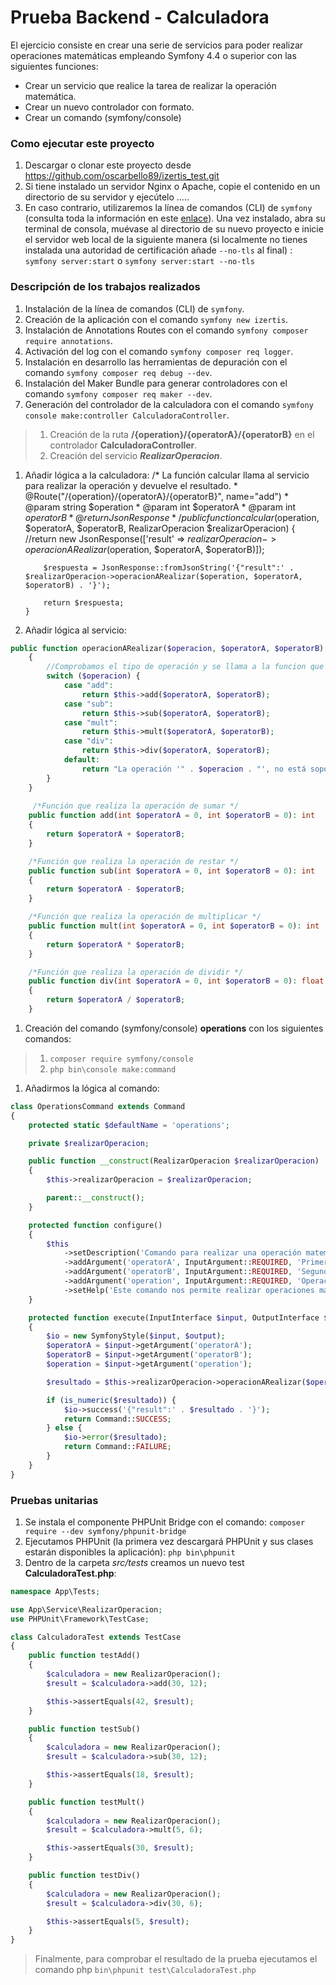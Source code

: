 # Prueba Backend - Calculadora

El ejercicio consiste en crear una serie de servicios para poder realizar operaciones matemáticas empleando Symfony 4.4 o superior con las siguientes funciones:
- Crear un servicio que realice la tarea de realizar la operación matemática.
- Crear un nuevo controlador con formato.
- Crear un comando (symfony/console)

### Como ejecutar este proyecto
1. Descargar o clonar este proyecto desde https://github.com/oscarbello89/izertis_test.git
1.  Si tiene instalado un servidor Nginx o Apache, copie el contenido en un directorio de su servidor y ejecútelo .....
1. En caso contrario, utilizaremos la línea de comandos (CLI) de  `symfony` (consulta toda la información en este [enlace](https://symfony.com/download "symfony")). 
Una vez instalado, abra su terminal de consola, muévase al directorio de su nuevo proyecto e inicie el servidor web local de la siguiente manera (si localmente no tienes instalada una autoridad de certificación añade `--no-tls` al final) :
    `symfony server:start` o `symfony server:start --no-tls`

### Descripción de los trabajos realizados
1.  Instalación de la línea de comandos (CLI) de  `symfony`.
1.  Creación de la aplicación con el comando `symfony new izertis`.
1.  Instalación de Annotations Routes con el comando `symfony composer require annotations`.
1.  Activación del log con el comando `symfony composer req logger`.
1.  Instalación en desarrollo las herramientas de depuración con el comando `symfony composer req debug --dev`.
1.  Instalación del Maker Bundle para generar controladores con el comando `symfony composer req maker --dev`.
1.  Generación del controlador de la calculadora con el comando `symfony console make:controller CalculadoraController`.
> 1.  Creación de la ruta **/{operation}/{operatorA}/{operatorB}** en el controlador **CalculadoraController**.
> 1. Creación del servicio ***RealizarOperacion***.

1.  Añadir lógica a la calculadora:
         /* La función calcular llama al servicio para realizar la operación y devuelve el resultado.
         * @Route("/{operation}/{operatorA}/{operatorB}", name="add")
         * @param string $operation
         * @param int $operatorA
         * @param int $operatorB
         * @return JsonResponse
         */
        public function calcular($operation, $operatorA, $operatorB, RealizarOperacion $realizarOperacion)
        {
            //return new JsonResponse(['result' => $realizarOperacion->operacionARealizar($operation, $operatorA, $operatorB)]);
    
            $respuesta = JsonResponse::fromJsonString('{"result":' . $realizarOperacion->operacionARealizar($operation, $operatorA, $operatorB) . '}');
    
            return $respuesta;
        }

1.  Añadir lógica al servicio:
```php
public function operacionARealizar($operacion, $operatorA, $operatorB)
    {
        //Comprobamos el tipo de operación y se llama a la funcion que realiza el cálculo 
        switch ($operacion) {
            case "add":
                return $this->add($operatorA, $operatorB);
            case "sub":
                return $this->sub($operatorA, $operatorB);
            case "mult":
                return $this->mult($operatorA, $operatorB);
            case "div":
                return $this->div($operatorA, $operatorB);
            default:
                return "La operación '" . $operacion . "', no está soportada! Utilice: add para sumar, sub para restar, mult para multiplicar o div para dividir.";
        }
    }
	
	 /*Función que realiza la operación de sumar */
    public function add(int $operatorA = 0, int $operatorB = 0): int
    {
        return $operatorA + $operatorB;
    }

    /*Función que realiza la operación de restar */
    public function sub(int $operatorA = 0, int $operatorB = 0): int
    {
        return $operatorA - $operatorB;
    }

    /*Función que realiza la operación de multiplicar */
    public function mult(int $operatorA = 0, int $operatorB = 0): int
    {
        return $operatorA * $operatorB;
    }

    /*Función que realiza la operación de dividir */
    public function div(int $operatorA = 0, int $operatorB = 0): float
    {
        return $operatorA / $operatorB;
    }
```
1.  Creación del comando (symfony/console) **operations** con los siguientes comandos:
> 1. `composer require symfony/console`
> 1. `php bin\console make:command`
1. Añadirmos la lógica al comando:

```php
class OperationsCommand extends Command
{
    protected static $defaultName = 'operations';

    private $realizarOperacion;

    public function __construct(RealizarOperacion $realizarOperacion)
    {
        $this->realizarOperacion = $realizarOperacion;

        parent::__construct();
    }

    protected function configure()
    {
        $this
            ->setDescription('Comando para realizar una operación matemática básica.')
            ->addArgument('operatorA', InputArgument::REQUIRED, 'Primer operador')
            ->addArgument('operatorB', InputArgument::REQUIRED, 'Segundo operador')
            ->addArgument('operation', InputArgument::REQUIRED, 'Operación a realizar')
            ->setHelp('Este comando nos permite realizar operaciones matemáticas básicas como sumar(add), restar(sub), multiplicar(mult) y dividir(div).');
    }

    protected function execute(InputInterface $input, OutputInterface $output): int
    {
        $io = new SymfonyStyle($input, $output);
        $operatorA = $input->getArgument('operatorA');
        $operatorB = $input->getArgument('operatorB');
        $operation = $input->getArgument('operation');

        $resultado = $this->realizarOperacion->operacionARealizar($operation, $operatorA, $operatorB);

        if (is_numeric($resultado)) {
            $io->success('{"result":' . $resultado . '}');
            return Command::SUCCESS;
        } else {
            $io->error($resultado);
            return Command::FAILURE;
        }
    }
}

```
### Pruebas unitarias
1.  Se instala el componente PHPUnit Bridge con el comando: `composer require --dev symfony/phpunit-bridge`
1.  Ejecutamos PHPUnit (la primera vez descargará PHPUnit y sus clases estarán disponibles la aplicación): `php bin\phpunit`
1.  Dentro de la carpeta *src/tests* creamos un nuevo test **CalculadoraTest.php**:

```php
namespace App\Tests;

use App\Service\RealizarOperacion;
use PHPUnit\Framework\TestCase;

class CalculadoraTest extends TestCase
{
    public function testAdd()
    {
        $calculadora = new RealizarOperacion();
        $result = $calculadora->add(30, 12);

        $this->assertEquals(42, $result);
    }

    public function testSub()
    {
        $calculadora = new RealizarOperacion();
        $result = $calculadora->sub(30, 12);

        $this->assertEquals(18, $result);
    }

    public function testMult()
    {
        $calculadora = new RealizarOperacion();
        $result = $calculadora->mult(5, 6);

        $this->assertEquals(30, $result);
    }

    public function testDiv()
    {
        $calculadora = new RealizarOperacion();
        $result = $calculadora->div(30, 6);

        $this->assertEquals(5, $result);
    }
}
```
> Finalmente, para comprobar el resultado de la prueba ejecutamos el comando php `bin\phpunit test\CalculadoraTest.php`
